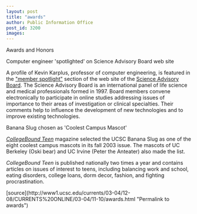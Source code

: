 ```yaml
---
layout: post
title: "awards"
author: Public Information Office
post_id: 3200
images:
---
```


<p class="pagehead">
  Awards and Honors
</p>
<p class="sectionhead">
  Computer engineer 'spotlighted' on Science Advisory Board web site
</p>
<p>
  A profile of Kevin Karplus, professor of computer engineering, is featured in the <a href="http://www.scienceboard.net/community/spotlights.58.html">"member spotlight"</a> section of the web site of the <a href="http://www.scienceboard.net">Science Advisory Board</a>. The Science Advisory Board is an international panel of life science and medical professionals formed in 1997. Board members convene electronically to participate in online studies addressing issues of importance to their areas of investigation or clinical specialties. Their comments help to influence the development of new technologies and to improve existing technologies.
</p>
<p class="sectionhead">
  Banana Slug chosen as 'Coolest Campus Mascot'
</p>
<p>
  <i><a href="http://www.collegebound.net/collegeboundmag/">CollegeBound Teen</a></i> magazine selected the UCSC Banana Slug as one of the eight coolest campus mascots in its fall 2003 issue. The mascots of UC Berkeley (Oski bear) and UC Irvine (Peter the Anteater) also made the list.
</p>
<p>
  <i>CollegeBound Teen</i> is published nationally two times a year and contains articles on issues of interest to teens, including balancing work and school, eating disorders, college loans, dorm decor, fashion, and fighting procrastination.
</p>
[source](http://www1.ucsc.edu/currents/03-04/12-08/CURRENTS%20ONLINE/03-04/11-10/awards.html "Permalink to awards")
